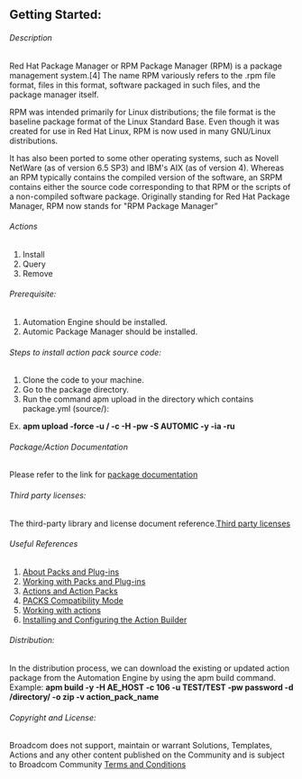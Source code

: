 ## Getting Started:


###### Description
 
 Red Hat Package Manager or RPM Package Manager (RPM) is a package management system.[4] The name RPM variously refers to the .rpm file format, files in this format, software packaged in such files, and the package manager itself. 
 
 RPM was intended primarily for Linux distributions; the file format is the baseline package format of the Linux Standard Base. Even though it was created for use in Red Hat Linux, RPM is now used in many GNU/Linux distributions.
 
 It has also been ported to some other operating systems, such as Novell NetWare (as of version 6.5 SP3) and IBM's AIX (as of version 4). Whereas an RPM typically contains the compiled version of the software, an SRPM contains either the source code corresponding to that RPM or the scripts of a non-compiled software package. Originally standing for Red Hat Package Manager, RPM now stands for "RPM Package Manager”

 
 ###### Actions
 
 1. Install
 2. Query
 3. Remove
 

###### Prerequisite:

1. Automation Engine should be installed.
2. Automic Package Manager should be installed.

###### Steps to install action pack source code:

1. Clone the code to your machine.
2. Go to the package directory.
3. Run the command apm upload in the directory which contains package.yml (source/):

Ex. **apm upload -force -u <Name>/<Department> -c <Client-id> -H <Host> -pw <Password> -S AUTOMIC -y -ia -ru**

###### Package/Action Documentation

Please refer to the link for [package documentation](source/ae/DOCUMENTATION/PCK.AUTOMIC_RPM.PUB.DOC.xml)

###### Third party licenses:

The third-party library and license document reference.[Third party licenses](source/ae/DOCUMENTATION/PCK.AUTOMIC_RPM.PUB.LICENSES.xml)


###### Useful References

1. [About Packs and Plug-ins](https://docs.automic.com/documentation/webhelp/english/AA/12.3/DOCU/12.3/Automic%20Automation%20Guides/help.htm#PluginManager/PM_AboutPacksandPlugins.htm?Highlight=Action%20packs)
2. [Working with Packs and Plug-ins](https://docs.automic.com/documentation/webhelp/english/AA/12.3/DOCU/12.3/Automic%20Automation%20Guides/help.htm#PluginManager/PM_WorkingWith.htm#link10)
3. [Actions and Action Packs](https://docs.automic.com/documentation/webhelp/english/AA/12.3/DOCU/12.3/Automic%20Automation%20Guides/help.htm#_Common/ReleaseHighlights/RH_Plugin_PackageManager.htm?Highlight=Action%20packs)
4. [PACKS Compatibility Mode](https://docs.automic.com/documentation/webhelp/english/AA/12.3/DOCU/12.3/Automic%20Automation%20Guides/help.htm#AWA/Variables/UC_CLIENT_SETTINGS/UC_CLIENT_PACKS_COMPATIBILITY_MODE.htm?Highlight=Action%20packs)
5. [Working with actions](https://docs.automic.com/documentation/webhelp/english/AA/12.3/DOCU/12.3/Automic%20Automation%20Guides/help.htm#ActionBuilder/AB_WorkingWith.htm#link4)
6. [Installing and Configuring the Action Builder](https://docs.automic.com/documentation/webhelp/english/AA/12.3/DOCU/12.3/Automic%20Automation%20Guides/help.htm#ActionBuilder/install_configure_plugins_AB.htm?Highlight=Action%20packs)

###### Distribution: 

In the distribution process, we can download the existing or updated action package from the Automation Engine by using the apm build command.
Example: **apm build -y -H AE_HOST -c 106 -u TEST/TEST -pw password -d /directory/ -o zip -v action_pack_name**
			
			
###### Copyright and License: 

Broadcom does not support, maintain or warrant Solutions, Templates, Actions and any other content published on the Community and is subject to Broadcom Community [Terms and Conditions](https://community.broadcom.com/termsandconditions)
